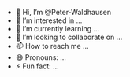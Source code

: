 - 👋 Hi, I’m @Peter-Waldhausen
- 👀 I’m interested in ...
- 🌱 I’m currently learning ...
- 💞️ I’m looking to collaborate on ...
- 📫 How to reach me ...
- 😄 Pronouns: ...
- ⚡ Fun fact: ...

<!---
Peter-Waldhausen/Peter-Waldhausen is a ✨ special ✨ repository because its `README.md` (this file) appears on your GitHub profile.
You can click the Preview link to take a look at your changes.
--->
